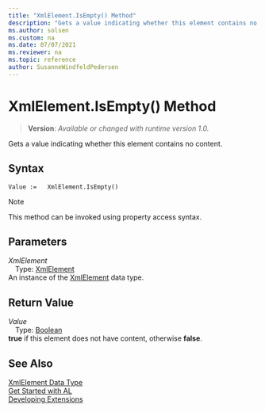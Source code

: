 ```yaml
---
title: "XmlElement.IsEmpty() Method"
description: "Gets a value indicating whether this element contains no content."
ms.author: solsen
ms.custom: na
ms.date: 07/07/2021
ms.reviewer: na
ms.topic: reference
author: SusanneWindfeldPedersen
---
```

[//]: # (START>DO_NOT_EDIT)
[//]: # (IMPORTANT:Do not edit any of the content between here and the END>DO_NOT_EDIT.)
[//]: # (Any modifications should be made in the .xml files in the ModernDev repo.)
# XmlElement.IsEmpty() Method
> **Version**: _Available or changed with runtime version 1.0._

Gets a value indicating whether this element contains no content.


## Syntax
```AL
Value :=   XmlElement.IsEmpty()
```
> [!NOTE]
> This method can be invoked using property access syntax.

## Parameters
*XmlElement*  
&emsp;Type: [XmlElement](xmlelement-data-type.md)  
An instance of the [XmlElement](xmlelement-data-type.md) data type.  

## Return Value
*Value*  
&emsp;Type: [Boolean](../boolean/boolean-data-type.md)  
**true** if this element does not have content, otherwise **false**.


[//]: # (IMPORTANT: END>DO_NOT_EDIT)
## See Also
[XmlElement Data Type](xmlelement-data-type.md)  
[Get Started with AL](../../devenv-get-started.md)  
[Developing Extensions](../../devenv-dev-overview.md)